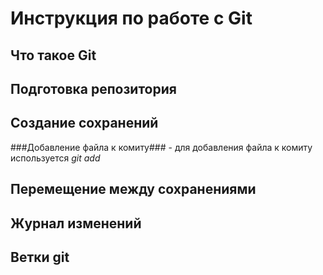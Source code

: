 # Инструкция по работе с Git

## Что такое Git

## Подготовка репозитория

## Создание сохранений

###Добавление файла к комиту### - для добавления файла  к комиту используется *git add*
## Перемещение между сохранениями

## Журнал изменений

## Ветки git

##